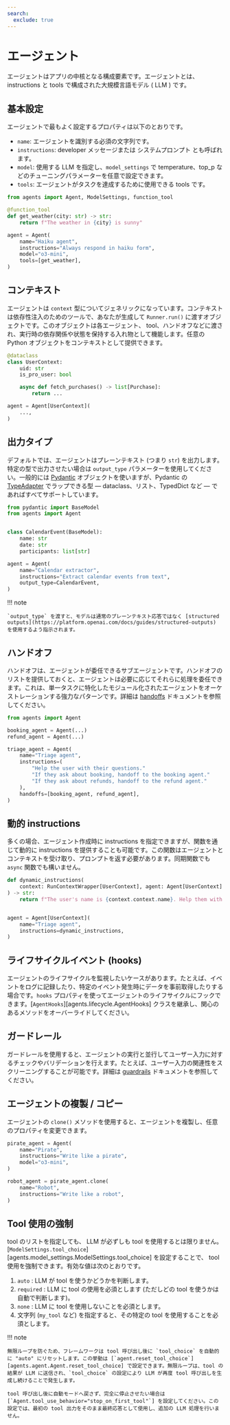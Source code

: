 ```yaml
---
search:
  exclude: true
---
```

# エージェント

エージェントはアプリの中核となる構成要素です。エージェントとは、 instructions と tools で構成された大規模言語モデル ( LLM ) です。

## 基本設定

エージェントで最もよく設定するプロパティは以下のとおりです。

- `name`: エージェントを識別する必須の文字列です。  
- `instructions`: developer メッセージまたは システムプロンプト とも呼ばれます。  
- `model`: 使用する LLM を指定し、`model_settings` で temperature、top_p などのチューニングパラメーターを任意で設定できます。  
- `tools`: エージェントがタスクを達成するために使用できる tools です。  

```python
from agents import Agent, ModelSettings, function_tool

@function_tool
def get_weather(city: str) -> str:
    return f"The weather in {city} is sunny"

agent = Agent(
    name="Haiku agent",
    instructions="Always respond in haiku form",
    model="o3-mini",
    tools=[get_weather],
)
```

## コンテキスト

エージェントは `context` 型についてジェネリックになっています。コンテキストは依存性注入のためのツールで、あなたが生成して `Runner.run()` に渡すオブジェクトです。このオブジェクトは各エージェント、 tool、ハンドオフなどに渡され、実行時の依存関係や状態を保持する入れ物として機能します。任意の Python オブジェクトをコンテキストとして提供できます。

```python
@dataclass
class UserContext:
    uid: str
    is_pro_user: bool

    async def fetch_purchases() -> list[Purchase]:
        return ...

agent = Agent[UserContext](
    ...,
)
```

## 出力タイプ

デフォルトでは、エージェントはプレーンテキスト (つまり `str`) を出力します。特定の型で出力させたい場合は `output_type` パラメーターを使用してください。一般的には [Pydantic](https://docs.pydantic.dev/) オブジェクトを使いますが、Pydantic の [TypeAdapter](https://docs.pydantic.dev/latest/api/type_adapter/) でラップできる型 ― dataclass、リスト、TypedDict など ― であればすべてサポートしています。

```python
from pydantic import BaseModel
from agents import Agent


class CalendarEvent(BaseModel):
    name: str
    date: str
    participants: list[str]

agent = Agent(
    name="Calendar extractor",
    instructions="Extract calendar events from text",
    output_type=CalendarEvent,
)
```

!!! note

    `output_type` を渡すと、モデルは通常のプレーンテキスト応答ではなく [structured outputs](https://platform.openai.com/docs/guides/structured-outputs) を使用するよう指示されます。

## ハンドオフ

ハンドオフは、エージェントが委任できるサブエージェントです。ハンドオフのリストを提供しておくと、エージェントは必要に応じてそれらに処理を委任できます。これは、単一タスクに特化したモジュール化されたエージェントをオーケストレーションする強力なパターンです。詳細は [handoffs](handoffs.md) ドキュメントを参照してください。

```python
from agents import Agent

booking_agent = Agent(...)
refund_agent = Agent(...)

triage_agent = Agent(
    name="Triage agent",
    instructions=(
        "Help the user with their questions."
        "If they ask about booking, handoff to the booking agent."
        "If they ask about refunds, handoff to the refund agent."
    ),
    handoffs=[booking_agent, refund_agent],
)
```

## 動的 instructions

多くの場合、エージェント作成時に instructions を指定できますが、関数を通じて動的に instructions を提供することも可能です。この関数はエージェントとコンテキストを受け取り、プロンプトを返す必要があります。同期関数でも `async` 関数でも構いません。

```python
def dynamic_instructions(
    context: RunContextWrapper[UserContext], agent: Agent[UserContext]
) -> str:
    return f"The user's name is {context.context.name}. Help them with their questions."


agent = Agent[UserContext](
    name="Triage agent",
    instructions=dynamic_instructions,
)
```

## ライフサイクルイベント (hooks)

エージェントのライフサイクルを監視したいケースがあります。たとえば、イベントをログに記録したり、特定のイベント発生時にデータを事前取得したりする場合です。`hooks` プロパティを使ってエージェントのライフサイクルにフックできます。[`AgentHooks`][agents.lifecycle.AgentHooks] クラスを継承し、関心のあるメソッドをオーバーライドしてください。

## ガードレール

ガードレールを使用すると、エージェントの実行と並行してユーザー入力に対するチェックやバリデーションを行えます。たとえば、ユーザー入力の関連性をスクリーニングすることが可能です。詳細は [guardrails](guardrails.md) ドキュメントを参照してください。

## エージェントの複製 / コピー

エージェントの `clone()` メソッドを使用すると、エージェントを複製し、任意のプロパティを変更できます。

```python
pirate_agent = Agent(
    name="Pirate",
    instructions="Write like a pirate",
    model="o3-mini",
)

robot_agent = pirate_agent.clone(
    name="Robot",
    instructions="Write like a robot",
)
```

## Tool 使用の強制

tool のリストを指定しても、 LLM が必ずしも tool を使用するとは限りません。[`ModelSettings.tool_choice`][agents.model_settings.ModelSettings.tool_choice] を設定することで、 tool 使用を強制できます。有効な値は次のとおりです。

1. `auto` : LLM が tool を使うかどうかを判断します。  
2. `required` : LLM に tool の使用を必須とします (ただしどの tool を使うかは自動で判断します)。  
3. `none` : LLM に tool を使用しないことを必須とします。  
4. 文字列 (`my_tool` など) を指定すると、その特定の tool を使用することを必須とします。  

!!! note

    無限ループを防ぐため、フレームワークは tool 呼び出し後に `tool_choice` を自動的に "auto" にリセットします。この挙動は [`agent.reset_tool_choice`][agents.agent.Agent.reset_tool_choice] で設定できます。無限ループは、tool の結果が LLM に送信され、`tool_choice` の設定により LLM が再度 tool 呼び出しを生成し続けることで発生します。

    tool 呼び出し後に自動モードへ戻さず、完全に停止させたい場合は [`Agent.tool_use_behavior="stop_on_first_tool"`] を設定してください。この設定では、最初の tool 出力をそのまま最終応答として使用し、追加の LLM 処理を行いません。
